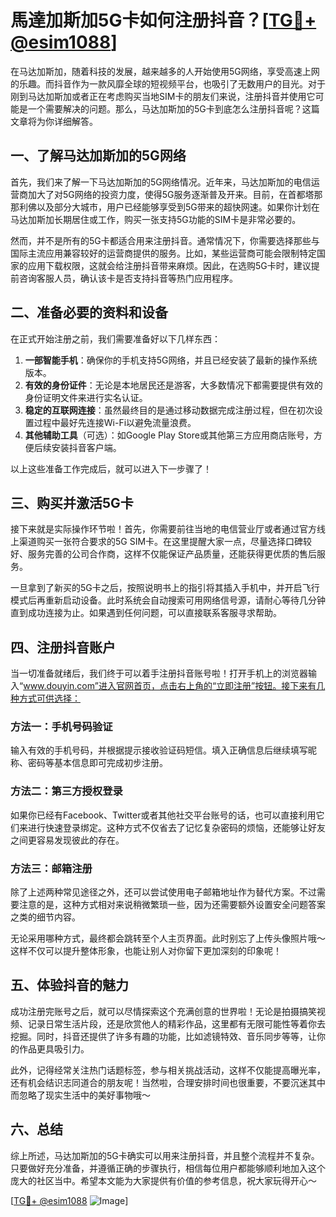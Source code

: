 # 馬達加斯加5G卡如何注册抖音？[[TG💪+ @esim1088](https://t.me/s/esim1088)]

在马达加斯加，随着科技的发展，越来越多的人开始使用5G网络，享受高速上网的乐趣。而抖音作为一款风靡全球的短视频平台，也吸引了无数用户的目光。对于刚到马达加斯加或者正在考虑购买当地SIM卡的朋友们来说，注册抖音并使用它可能是一个需要解决的问题。那么，马达加斯加的5G卡到底怎么注册抖音呢？这篇文章将为你详细解答。

## 一、了解马达加斯加的5G网络

首先，我们来了解一下马达加斯加的5G网络情况。近年来，马达加斯加的电信运营商加大了对5G网络的投资力度，使得5G服务逐渐普及开来。目前，在首都塔那那利佛以及部分大城市，用户已经能够享受到5G带来的超快网速。如果你计划在马达加斯加长期居住或工作，购买一张支持5G功能的SIM卡是非常必要的。

然而，并不是所有的5G卡都适合用来注册抖音。通常情况下，你需要选择那些与国际主流应用兼容较好的运营商提供的服务。比如，某些运营商可能会限制特定国家的应用下载权限，这就会给注册抖音带来麻烦。因此，在选购5G卡时，建议提前咨询客服人员，确认该卡是否支持抖音等热门应用程序。

## 二、准备必要的资料和设备

在正式开始注册之前，我们需要准备好以下几样东西：

1. **一部智能手机**：确保你的手机支持5G网络，并且已经安装了最新的操作系统版本。
2. **有效的身份证件**：无论是本地居民还是游客，大多数情况下都需要提供有效的身份证明文件来进行实名认证。
3. **稳定的互联网连接**：虽然最终目的是通过移动数据完成注册过程，但在初次设置过程中最好先连接Wi-Fi以避免流量浪费。
4. **其他辅助工具**（可选）：如Google Play Store或其他第三方应用商店账号，方便后续安装抖音客户端。

以上这些准备工作完成后，就可以进入下一步骤了！

## 三、购买并激活5G卡

接下来就是实际操作环节啦！首先，你需要前往当地的电信营业厅或者通过官方线上渠道购买一张符合要求的5G SIM卡。在这里提醒大家一点，尽量选择口碑较好、服务完善的公司合作商，这样不仅能保证产品质量，还能获得更优质的售后服务。

一旦拿到了新买的5G卡之后，按照说明书上的指引将其插入手机中，并开启飞行模式后再重新启动设备。此时系统会自动搜索可用网络信号源，请耐心等待几分钟直到成功连接为止。如果遇到任何问题，可以直接联系客服寻求帮助。

## 四、注册抖音账户

当一切准备就绪后，我们终于可以着手注册抖音账号啦！打开手机上的浏览器输入“www.douyin.com”进入官网首页，点击右上角的“立即注册”按钮。接下来有几种方式可供选择：

### 方法一：手机号码验证
输入有效的手机号码，并根据提示接收验证码短信。填入正确信息后继续填写昵称、密码等基本信息即可完成初步注册。

### 方法二：第三方授权登录
如果你已经有Facebook、Twitter或者其他社交平台账号的话，也可以直接利用它们来进行快速登录绑定。这种方式不仅省去了记忆复杂密码的烦恼，还能够让好友之间更容易发现彼此的存在。

### 方法三：邮箱注册
除了上述两种常见途径之外，还可以尝试使用电子邮箱地址作为替代方案。不过需要注意的是，这种方式相对来说稍微繁琐一些，因为还需要额外设置安全问题答案之类的细节内容。

无论采用哪种方式，最终都会跳转至个人主页界面。此时别忘了上传头像照片哦～这样不仅可以提升整体形象，也能让别人对你留下更加深刻的印象呢！

## 五、体验抖音的魅力

成功注册完账号之后，就可以尽情探索这个充满创意的世界啦！无论是拍摄搞笑视频、记录日常生活片段，还是欣赏他人的精彩作品，这里都有无限可能性等着你去挖掘。同时，抖音还提供了许多有趣的功能，比如滤镜特效、音乐同步等等，让你的作品更具吸引力。

此外，记得经常关注热门话题标签，参与相关挑战活动，这样不仅能提高曝光率，还有机会结识志同道合的朋友呢！当然啦，合理安排时间也很重要，不要沉迷其中而忽略了现实生活中的美好事物哦～

## 六、总结

综上所述，马达加斯加的5G卡确实可以用来注册抖音，并且整个流程并不复杂。只要做好充分准备，并遵循正确的步骤执行，相信每位用户都能够顺利地加入这个庞大的社区当中。希望本文能为大家提供有价值的参考信息，祝大家玩得开心～

[[TG💪+ @esim1088](https://t.me/s/esim1088) ![Image](https://i.postimg.cc/4NQfJmqS/Snipaste-2025-05-13-00-14-12.png)]